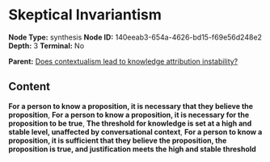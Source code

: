 # Skeptical Invariantism

**Node Type:** synthesis
**Node ID:** 140eeab3-654a-4626-bd15-f69e56d248e2
**Depth:** 3
**Terminal:** No

**Parent:** [Does contextualism lead to knowledge attribution instability?](does-contextualism-lead-to-knowledge-attribution-instability.md)

## Content

**For a person to know a proposition, it is necessary that they believe the proposition**, **For a person to know a proposition, it is necessary for the proposition to be true**, **The threshold for knowledge is set at a high and stable level, unaffected by conversational context**, **For a person to know a proposition, it is sufficient that they believe the proposition, the proposition is true, and justification meets the high and stable threshold**
